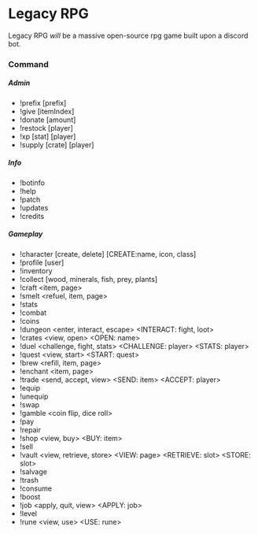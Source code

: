 # Legacy RPG
Legacy RPG *will* be a massive open-source rpg game built upon a discord bot.


### Command
##### Admin
* !prefix [prefix]
* !give [itemIndex]
* !donate [amount]
* !restock [player]
* !xp [stat] [player]
* !supply [crate] [player]

##### Info
* !botinfo
* !help
* !patch
* !updates
* !credits

##### Gameplay
* !character [create, delete] [CREATE:name, icon, class]
* !profile [user]
* !inventory
* !collect [wood, minerals, fish, prey, plants]
* !craft <item, page>
* !smelt <refuel, item, page>
* !stats <player>
* !combat
* !coins
* !dungeon <enter, interact, escape> <INTERACT: fight, loot>
* !crates <view, open> <OPEN: name>
* !duel <challenge, fight, stats> <CHALLENGE: player> <STATS: player>
* !quest <view, start> <START: quest>
* !brew <refill, item, page>
* !enchant <item, page>
* !trade <send, accept, view> <SEND: item> <ACCEPT: player>
* !equip <item>
* !unequip <slot>
* !swap <slot1> <slot2>
* !gamble <amount> <coin flip, dice roll>
* !pay <player> <amount>
* !repair <item>
* !shop <view, buy> <BUY: item>
* !sell <item>
* !vault <view, retrieve, store> <VIEW: page> <RETRIEVE: slot> <STORE: slot>
* !salvage <item>
* !trash <item>
* !consume <item>
* !boost
* !job <apply, quit, view> <APPLY: job>
* !level <player>
* !rune <view, use> <USE: rune>
